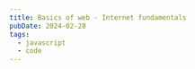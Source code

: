 ```yaml
---
title: Basics of web - Internet fundamentals
pubDate: 2024-02-28
tags:
  - javascript
  - code
---
```

